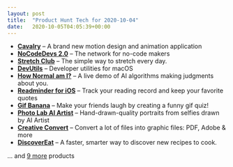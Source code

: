 ```yaml
---
layout: post
title:  "Product Hunt Tech for 2020-10-04"
date:   2020-10-05T04:05:39+00:00
---
```


* **[Cavalry](https://www.producthunt.com/posts/cavalry?utm_campaign=producthunt-api&utm_medium=api-v2&utm_source=Application%3A+Daily+Digest+RSS+v2+%28ID%3A+29748%29)** – A brand new motion design and animation application
* **[NoCodeDevs 2.0](https://www.producthunt.com/posts/nocodedevs-2-0?utm_campaign=producthunt-api&utm_medium=api-v2&utm_source=Application%3A+Daily+Digest+RSS+v2+%28ID%3A+29748%29)** – The network for no-code makers
* **[Stretch Club](https://www.producthunt.com/posts/stretch-club?utm_campaign=producthunt-api&utm_medium=api-v2&utm_source=Application%3A+Daily+Digest+RSS+v2+%28ID%3A+29748%29)** – The simple way to stretch every day.
* **[DevUtils](https://www.producthunt.com/posts/devutils?utm_campaign=producthunt-api&utm_medium=api-v2&utm_source=Application%3A+Daily+Digest+RSS+v2+%28ID%3A+29748%29)** – Developer utilities for macOS
* **[How Normal am I?](https://www.producthunt.com/posts/how-normal-am-i?utm_campaign=producthunt-api&utm_medium=api-v2&utm_source=Application%3A+Daily+Digest+RSS+v2+%28ID%3A+29748%29)** – A live demo of AI algorithms making judgments about you.
* **[Readminder for iOS](https://www.producthunt.com/posts/readminder-for-ios?utm_campaign=producthunt-api&utm_medium=api-v2&utm_source=Application%3A+Daily+Digest+RSS+v2+%28ID%3A+29748%29)** – Track your reading record and keep your favorite quotes
* **[Gif Banana](https://www.producthunt.com/posts/gif-banana?utm_campaign=producthunt-api&utm_medium=api-v2&utm_source=Application%3A+Daily+Digest+RSS+v2+%28ID%3A+29748%29)** – Make your friends laugh by creating a funny gif quiz!
* **[Photo Lab AI Artist](https://www.producthunt.com/posts/photo-lab-ai-artist?utm_campaign=producthunt-api&utm_medium=api-v2&utm_source=Application%3A+Daily+Digest+RSS+v2+%28ID%3A+29748%29)** – Hand-drawn-quality portraits from selfies drawn by AI Artist
* **[Creative Convert](https://www.producthunt.com/posts/creative-convert-2?utm_campaign=producthunt-api&utm_medium=api-v2&utm_source=Application%3A+Daily+Digest+RSS+v2+%28ID%3A+29748%29)** – Convert a lot of files into graphic files: PDF, Adobe & more
* **[DiscoverEat](https://www.producthunt.com/posts/discovereat?utm_campaign=producthunt-api&utm_medium=api-v2&utm_source=Application%3A+Daily+Digest+RSS+v2+%28ID%3A+29748%29)** – A faster, smarter way to discover new recipes to cook.

… and [9 more](https://www.producthunt.com/tech) products